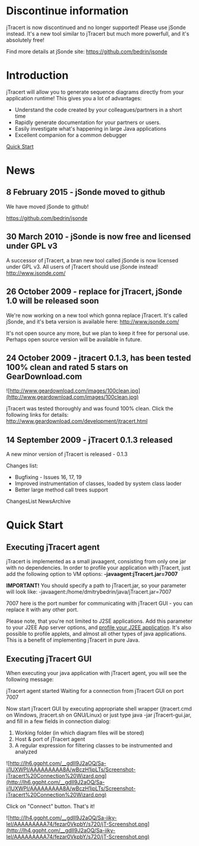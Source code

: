 # Discontinue information #

jTracert is now discontinued and no longer supported! Please use jSonde instead. It's a new tool similar to jTracert but much more powerfull, and it's absolutely free!

Find more details at jSonde site: https://github.com/bedrin/jsonde

# Introduction #

jTracert will allow you to generate sequence diagrams directly from your application runtime! This gives you a lot of advantages:
  * Understand the code created by your colleagues/partners in a short time
  * Rapidly generate documentation for your partners or users.
  * Easily investigate what's happening in large Java applications
  * Excellent companion for a common debugger

[Quick Start](http://code.google.com/p/jtracert/#Quick_Start)

# News #

## 8 February 2015 - jSonde moved to github ##
We have moved jSonde to github!

https://github.com/bedrin/jsonde

## 30 March 2010 - jSonde is now free and licensed under GPL v3 ##

A successor of jTracert, a bran new tool called jSonde is now licensed under GPL v3. All users of jTracert should use jSonde instead!
http://www.jsonde.com/

## 26 October 2009 - replace for jTracert, jSonde 1.0 will be released soon ##

We're now working on a new tool which gonna replace jTracert. It's called jSonde, and it's beta version is available here: http://www.jsonde.com/

It's not open source any more, but we plan to keep it free for personal use. Perhaps open source version will be available in future.

## 24 October 2009 - jtracert 0.1.3, has been tested 100% clean and rated 5 stars on GearDownload.com ##

![http://www.geardownload.com/images/100clean.jpg](http://www.geardownload.com/images/100clean.jpg)

jTracert was tested thoroughly and was found 100% clean. Click the following links for details: http://www.geardownload.com/development/jtracert.html

## 14 September 2009 - jTracert 0.1.3 released ##

A new minor version of jTracert is released - 0.1.3

Changes list:

  * Bugfixing - Issues 16, 17, 19
  * Improved instrumentation of classes, loaded by system class laoder
  * Better large method call trees support

ChangesList
NewsArchive

# Quick Start #

## Executing jTracert agent ##

jTracert is implemented as a small javaagent, consisting from only one jar with no dependencies. In order to profile your application with jTracert, just add the following option to VM options: **-javaagent:jTracert.jar=7007**

**IMPORTANT!** You should specify a path to jTracert.jar, so your parameter will look like: -javaagent:/home/dmitrybedrin/java/jTracert.jar=7007

7007 here is the port number for communicating with jTracert GUI - you can replace it with any other port.

Please note, that you're not limited to J2SE applications.
Add this parameter to your J2EE App server options, and [profile your J2EE application](HowToAnalyzeJ2EEApplication.md). It's also possible to profile applets, and almost all other types of java applications. This is a benefit of implementing jTracert in pure Java.

## Executing jTracert GUI ##

When executing your java application with jTracert agent, you will see the following message:

jTracert agent started
Waiting for a connection from jTracert GUI on port 7007

Now start jTracert GUI by executing appropriate shell wrapper (jtracert.cmd on Windows, jtracert.sh on GNU/Linux) or just type java -jar jTracert-gui.jar, and fill in a few fields in connection dialog:
  1. Working folder (in which diagram files will be stored)
  1. Host & port of jTracert agent
  1. A regular expression for filtering classes to be instrumented and analyzed

![http://lh6.ggpht.com/__gdII9J2aOQ/Sa-ii1UXWPI/AAAAAAAAA8A/wBczH1jpLTs/Screenshot-jTracert%20Connection%20Wizard.png](http://lh6.ggpht.com/__gdII9J2aOQ/Sa-ii1UXWPI/AAAAAAAAA8A/wBczH1jpLTs/Screenshot-jTracert%20Connection%20Wizard.png)

Click on "Connect" button. That's it!

![http://lh4.ggpht.com/__gdII9J2aOQ/Sa-iiky-IeI/AAAAAAAAA74/fezar0VkpbY/s720/jT-Screenshot.png](http://lh4.ggpht.com/__gdII9J2aOQ/Sa-iiky-IeI/AAAAAAAAA74/fezar0VkpbY/s720/jT-Screenshot.png)